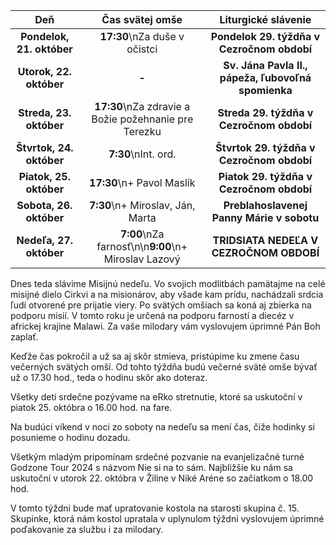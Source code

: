 <!-- title: "Informácie o omšiach - 20. - 27. október" -->
<!-- date: "2024-10-20" -->

<!-- table-setup wrapStyle=row; wrapOn=max-width:767px; wrapHideHeader=true -->
| Deň | Čas svätej omše | Liturgické slávenie |
| :---: | :---: | :---: |
| **Pondelok, 21. október** | **17:30**\nZa duše v očistci | **Pondelok 29. týždňa v Cezročnom období** |
| **Utorok, 22. október** | **-** | **Sv. Jána Pavla II., pápeža, ľubovoľná spomienka** |
| **Streda, 23. október** | **17:30**\nZa zdravie a Božie požehnanie pre Terezku  | **Streda 29. týždňa v Cezročnom období** |
| **Štvrtok, 24. október** | **7:30**\nInt. ord. | **Štvrtok 29. týždňa v Cezročnom období** |
| **Piatok, 25. október** | **17:30**\n+ Pavol Maslík  | **Piatok 29. týždňa v Cezročnom období** |
| **Sobota, 26. október** | **7:30**\n+ Miroslav, Ján, Marta | **Preblahoslavenej Panny Márie v sobotu** |
| **Nedeľa, 27. október** | **7:00**\nZa farnosť\n\n**9:00**\n+ Miroslav Lazový | **TRIDSIATA NEDEĽA V CEZROČNOM OBDOBÍ** |

Dnes teda slávime Misijnú nedeľu. Vo svojich modlitbách pamätajme na celé misijné dielo Cirkvi a na misionárov, aby všade kam prídu, nachádzali srdcia ľudí otvorené pre prijatie viery. Po svätých omšiach sa koná aj zbierka na podporu misií. V tomto roku je určená na podporu farností a diecéz v africkej krajine Malawi. Za vaše milodary vám vyslovujem úprimné Pán Boh zaplať.

Keďže čas pokročil a už sa aj skôr stmieva, pristúpime ku zmene času večerných svätých omší. Od tohto týždňa budú večerné sväté omše bývať už o 17.30 hod., teda o hodinu skôr ako doteraz.

Všetky deti srdečne pozývame na eRko stretnutie, ktoré sa uskutoční v piatok 25. októbra o 16.00 hod. na fare.

Na budúci víkend v noci zo soboty na nedeľu sa mení čas, čiže hodinky si posunieme o hodinu dozadu.

Všetkým mladým pripomínam srdečné pozvanie na evanjelizačné turné Godzone Tour 2024 s názvom Nie si na to sám. Najbližšie ku nám sa uskutoční v utorok 22. októbra v Žiline v Niké Aréne so začiatkom o 18.00 hod.

V tomto týždni bude mať upratovanie kostola na starosti skupina č. 15. Skupinke, ktorá nám kostol upratala v uplynulom týždni vyslovujem úprimné poďakovanie za službu i za milodary.
